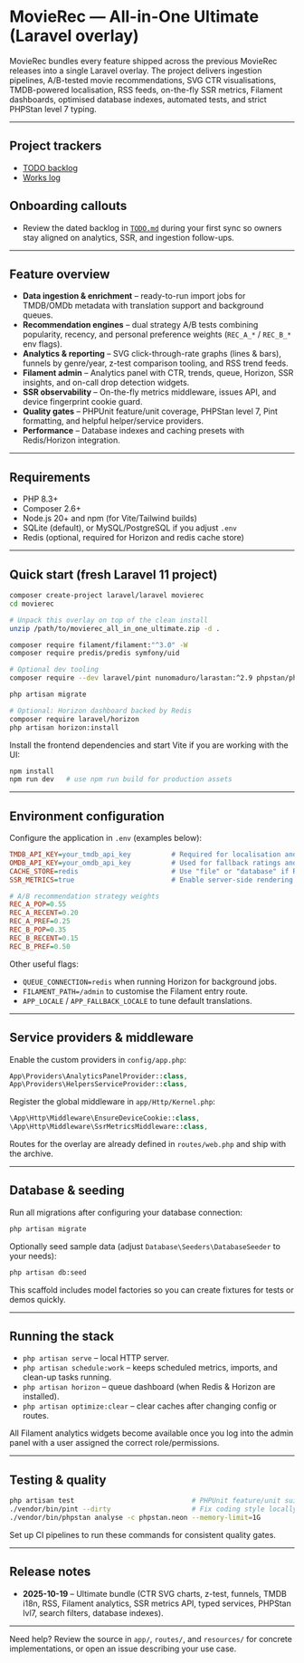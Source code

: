 # MovieRec — All-in-One Ultimate (Laravel overlay)

MovieRec bundles every feature shipped across the previous MovieRec releases into a single Laravel overlay. The project delivers ingestion pipelines, A/B-tested movie recommendations, SVG CTR visualisations, TMDB-powered localisation, RSS feeds, on-the-fly SSR metrics, Filament dashboards, optimised database indexes, automated tests, and strict PHPStan level 7 typing.

---

## Project trackers

- [TODO backlog](TODO.md)
- [Works log](WORKS.md)

## Onboarding callouts

- Review the dated backlog in [`TODO.md`](TODO.md) during your first sync so owners stay aligned on analytics, SSR, and ingestion follow-ups.

---

## Feature overview

- **Data ingestion & enrichment** – ready-to-run import jobs for TMDB/OMDb metadata with translation support and background queues.
- **Recommendation engines** – dual strategy A/B tests combining popularity, recency, and personal preference weights (`REC_A_*` / `REC_B_*` env flags).
- **Analytics & reporting** – SVG click-through-rate graphs (lines & bars), funnels by genre/year, z-test comparison tooling, and RSS trend feeds.
- **Filament admin** – Analytics panel with CTR, trends, queue, Horizon, SSR insights, and on-call drop detection widgets.
- **SSR observability** – On-the-fly metrics middleware, issues API, and device fingerprint cookie guard.
- **Quality gates** – PHPUnit feature/unit coverage, PHPStan level 7, Pint formatting, and helpful helper/service providers.
- **Performance** – Database indexes and caching presets with Redis/Horizon integration.

---

## Requirements

- PHP 8.3+
- Composer 2.6+
- Node.js 20+ and npm (for Vite/Tailwind builds)
- SQLite (default), or MySQL/PostgreSQL if you adjust `.env`
- Redis (optional, required for Horizon and redis cache store)

---

## Quick start (fresh Laravel 11 project)

```bash
composer create-project laravel/laravel movierec
cd movierec

# Unpack this overlay on top of the clean install
unzip /path/to/movierec_all_in_one_ultimate.zip -d .

composer require filament/filament:"^3.0" -W
composer require predis/predis symfony/uid

# Optional dev tooling
composer require --dev laravel/pint nunomaduro/larastan:^2.9 phpstan/phpstan:^1.11

php artisan migrate

# Optional: Horizon dashboard backed by Redis
composer require laravel/horizon
php artisan horizon:install
```

Install the frontend dependencies and start Vite if you are working with the UI:

```bash
npm install
npm run dev   # use npm run build for production assets
```

---

## Environment configuration

Configure the application in `.env` (examples below):

```ini
TMDB_API_KEY=your_tmdb_api_key          # Required for localisation and poster metadata
OMDB_API_KEY=your_omdb_api_key          # Used for fallback ratings and extended metadata
CACHE_STORE=redis                       # Use "file" or "database" if Redis is unavailable
SSR_METRICS=true                        # Enable server-side rendering performance metrics

# A/B recommendation strategy weights
REC_A_POP=0.55
REC_A_RECENT=0.20
REC_A_PREF=0.25
REC_B_POP=0.35
REC_B_RECENT=0.15
REC_B_PREF=0.50
```

Other useful flags:

- `QUEUE_CONNECTION=redis` when running Horizon for background jobs.
- `FILAMENT_PATH=/admin` to customise the Filament entry route.
- `APP_LOCALE` / `APP_FALLBACK_LOCALE` to tune default translations.

---

## Service providers & middleware

Enable the custom providers in `config/app.php`:

```php
App\Providers\AnalyticsPanelProvider::class,
App\Providers\HelpersServiceProvider::class,
```

Register the global middleware in `app/Http/Kernel.php`:

```php
\App\Http\Middleware\EnsureDeviceCookie::class,
\App\Http\Middleware\SsrMetricsMiddleware::class,
```

Routes for the overlay are already defined in `routes/web.php` and ship with the archive.

---

## Database & seeding

Run all migrations after configuring your database connection:

```bash
php artisan migrate
```

Optionally seed sample data (adjust `Database\Seeders\DatabaseSeeder` to your needs):

```bash
php artisan db:seed
```

This scaffold includes model factories so you can create fixtures for tests or demos quickly.

---

## Running the stack

- `php artisan serve` – local HTTP server.
- `php artisan schedule:work` – keeps scheduled metrics, imports, and clean-up tasks running.
- `php artisan horizon` – queue dashboard (when Redis & Horizon are installed).
- `php artisan optimize:clear` – clear caches after changing config or routes.

All Filament analytics widgets become available once you log into the admin panel with a user assigned the correct role/permissions.

---

## Testing & quality

```bash
php artisan test                             # PHPUnit feature/unit suite
./vendor/bin/pint --dirty                    # Fix coding style locally
./vendor/bin/phpstan analyse -c phpstan.neon --memory-limit=1G
```

Set up CI pipelines to run these commands for consistent quality gates.

---

## Release notes

- **2025-10-19** – Ultimate bundle (CTR SVG charts, z-test, funnels, TMDB i18n, RSS, Filament analytics, SSR metrics API, typed services, PHPStan lvl7, search filters, database indexes).

---

Need help? Review the source in `app/`, `routes/`, and `resources/` for concrete implementations, or open an issue describing your use case.
